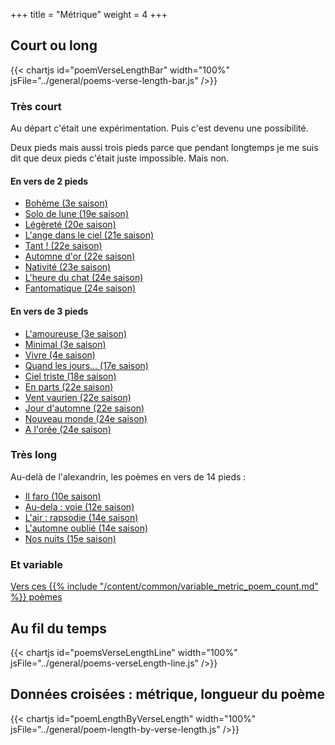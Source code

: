 +++
title = "Métrique"
weight = 4
+++

## Court ou long

{{< chartjs id="poemVerseLengthBar" width="100%" jsFile="../general/poems-verse-length-bar.js" />}}

### Très court
Au départ c'était une expérimentation. Puis c'est devenu une possibilité.

Deux pieds mais aussi trois pieds parce que pendant longtemps je me suis dit que deux pieds c'était juste impossible. Mais non.

#### En vers de 2 pieds

- [Bohème (3e saison)](../seasons/3_troisieme_saison/boheme)
- [Solo de lune (19e saison)](../seasons/19_dix_neuvieme_saison/solo_de_lune)
- [Légèreté (20e saison)](../seasons/20_vingtieme_saison/legerete)
- [L'ange dans le ciel (21e saison)](../seasons/21_vingt_et_unieme_saison/l_ange_dans_le_ciel)
- [Tant ! (22e saison)](../seasons/22_vingt_deuxieme_saison/tant)
- [Automne d'or (22e saison)](../seasons/22_vingt_deuxieme_saison/automne_d_or)
- [Nativité (23e saison)](../seasons/23_vingt_troisieme_saison/nativite)
- [L'heure du chat (24e saison)](../seasons/24_vingt_quatrieme_saison/l_heure_du_chat)
- [Fantomatique (24e saison)](../seasons/24_vingt_quatrieme_saison/fantomatique)

#### En vers de 3 pieds

- [L'amoureuse (3e saison)](../seasons/3_troisieme_saison/l_amoureuse)
- [Minimal (3e saison)](../seasons/3_troisieme_saison/minimal)
- [Vivre (4e saison)](../seasons/4_quatrieme_saison/vivre)
- [Quand les jours... (17e saison)](../seasons/17_dix_septieme_saison/quand_les_jours)
- [Ciel triste (18e saison)](../seasons/18_dix_huitieme_saison/ciel_triste)
- [En parts (22e saison)](../seasons/22_vingt_deuxieme_saison/en_parts)
- [Vent vaurien (22e saison)](../seasons/22_vingt_deuxieme_saison/vent_vaurien)
- [Jour d'automne (22e saison)](../seasons/22_vingt_deuxieme_saison/jour_d_automne)
- [Nouveau monde (24e saison)](../seasons/24_vingt_quatrieme_saison/nouveau_monde)
- [A l'orée (24e saison)](../seasons/24_vingt_quatrieme_saison/a_l_oree)

### Très long

Au-delà de l'alexandrin, les poèmes en vers de 14 pieds :
- [Il faro (10e saison)](../seasons/10_dixieme_saison/il_faro)
- [Au-dela : voie (12e saison)](../seasons/12_douzieme_saison/au_dela_voie)
- [L'air : rapsodie (14e saison)](../seasons/14_quatorzieme_saison/l_air_rapsodie)
- [L'automne oublié (14e saison)](../seasons/14_quatorzieme_saison/l_automne_oublie)
- [Nos nuits (15e saison)](../seasons/15_quinzieme_saison/nos_nuits)

### Et variable

[Vers ces {{% include "/content/common/variable_metric_poem_count.md" %}} poèmes](/tags/métrique-variable)

## Au fil du temps

{{< chartjs id="poemsVerseLengthLine" width="100%" jsFile="../general/poems-verseLength-line.js" />}}

## Données croisées : métrique, longueur du poème

{{< chartjs id="poemLengthByVerseLength" width="100%" jsFile="../general/poem-length-by-verse-length.js" />}}

<!-- ## Données croisées : catégorie, métrique

{{< chartjs id="categoryMetric" width="100%" jsFile="../general/category-metric.js" />}} -->